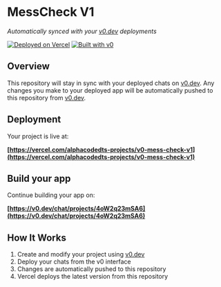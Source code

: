 # MessCheck V1

*Automatically synced with your [v0.dev](https://v0.dev) deployments*

[![Deployed on Vercel](https://img.shields.io/badge/Deployed%20on-Vercel-black?style=for-the-badge&logo=vercel)](https://vercel.com/alphacodedts-projects/v0-mess-check-v1)
[![Built with v0](https://img.shields.io/badge/Built%20with-v0.dev-black?style=for-the-badge)](https://v0.dev/chat/projects/4oW2q23mSA6)

## Overview

This repository will stay in sync with your deployed chats on [v0.dev](https://v0.dev).
Any changes you make to your deployed app will be automatically pushed to this repository from [v0.dev](https://v0.dev).

## Deployment

Your project is live at:

**[https://vercel.com/alphacodedts-projects/v0-mess-check-v1](https://vercel.com/alphacodedts-projects/v0-mess-check-v1)**

## Build your app

Continue building your app on:

**[https://v0.dev/chat/projects/4oW2q23mSA6](https://v0.dev/chat/projects/4oW2q23mSA6)**

## How It Works

1. Create and modify your project using [v0.dev](https://v0.dev)
2. Deploy your chats from the v0 interface
3. Changes are automatically pushed to this repository
4. Vercel deploys the latest version from this repository
